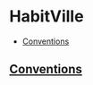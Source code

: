 # HabitVille

<!-- START doctoc generated TOC please keep comment here to allow auto update -->
<!-- DON'T EDIT THIS SECTION, INSTEAD RE-RUN doctoc TO UPDATE -->

- [Conventions](#conventions)

<!-- END doctoc generated TOC please keep comment here to allow auto update -->

## [Conventions](./CONVENTIONS.md)
